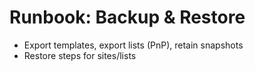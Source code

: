 # Runbook: Backup & Restore

- Export templates, export lists (PnP), retain snapshots
- Restore steps for sites/lists
